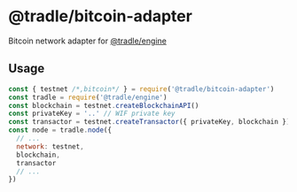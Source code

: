 
# @tradle/bitcoin-adapter

Bitcoin network adapter for [@tradle/engine](https://github.com/tradle/engine)

## Usage

```js
const { testnet /*,bitcoin*/ } = require('@tradle/bitcoin-adapter')
const tradle = require('@tradle/engine')
const blockchain = testnet.createBlockchainAPI()
const privateKey = '..' // WIF private key
const transactor = testnet.createTransactor({ privateKey, blockchain })
const node = tradle.node({
  // ...
  network: testnet,
  blockchain,
  transactor
  // ...
})

```
